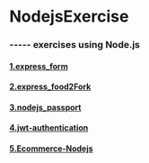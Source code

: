 # NodejsExercise


### ----- exercises using Node.js
    
#### [1.express_form](http://github.com/levelopers/express_form)

#### [2.express_food2Fork](http://github.com/levelopers/express_food2Fork)

#### [3.nodejs_passport](http://github.com/levelopers/nodejs_passport)

#### [4.jwt-authentication](http://github.com/levelopers/jwt-authentication)

#### [5.Ecommerce-Nodejs](https://github.com/levelopers/Ecommerce-Nodejs)

